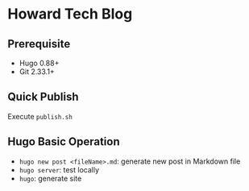 # Howard Tech Blog

## Prerequisite

- Hugo 0.88+
- Git 2.33.1+

## Quick Publish

Execute `publish.sh`

## Hugo Basic Operation

- `hugo new post <fileName>.md`: generate new post in Markdown file
- `hugo server`: test locally
- `hugo`: generate site